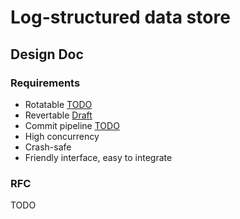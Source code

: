 # Log-structured data store

## Design Doc

### Requirements
- Rotatable [TODO]()
- Revertable [Draft](https://lucid.app/lucidchart/8baf4fec-24dc-40f8-99f7-9ff29a0fff81/edit?viewport_loc=-305%2C789%2C2048%2C1161%2C0_0&invitationId=inv_2ca1f279-4f25-4ad6-826a-ed6328989ab2)
- Commit pipeline [TODO]()
- High concurrency
- Crash-safe
- Friendly interface, easy to integrate

### RFC
TODO
